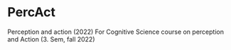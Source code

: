 # PercAct
Perception and action (2022)
For Cognitive Science course on perception and Action (3. Sem, fall 2022)
